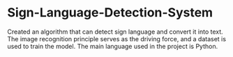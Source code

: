 # Sign-Language-Detection-System
Created an algorithm that can detect sign language and convert it into text. The image recognition principle serves as the driving force, and a dataset is used to train the model. The main language used in the project is Python.

